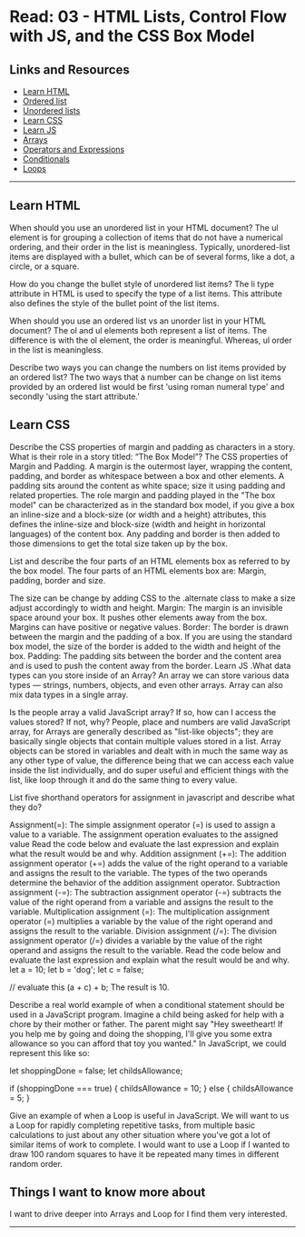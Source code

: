 # Read: 03 - HTML Lists, Control Flow with JS, and the CSS Box Model

## Links and Resources

- [Learn HTML](https://developer.mozilla.org/en-US/docs/Web/HTML)
- [Ordered list](https://developer.mozilla.org/en-US/docs/Web/HTML/Element/ol)
- [ Unordered lists](https://developer.mozilla.org/en-US/docs/Web/HTML/Element/ul)
- [Learn CSS](https://developer.mozilla.org/en-US/docs/Learn/CSS)
- [Learn JS](https://developer.mozilla.org/en-US/docs/Learn/JavaScript)
- [Arrays](https://developer.mozilla.org/en-US/docs/Learn/JavaScript/First_steps/Arrays)
- [Operators and Expressions](https://developer.mozilla.org/en-US/docs/Web/JavaScript/Guide/Expressions_and_Operators)
- [Conditionals](https://developer.mozilla.org/en-US/docs/Learn/JavaScript/Building_blocks/conditionals)
- [Loops](https://developer.mozilla.org/en-US/docs/Learn/JavaScript/Building_blocks/Looping_code)

<hr>

## Learn HTML

When should you use an unordered list in your HTML document? The ul element is for grouping a collection of items that do not have a numerical ordering, and their order in the list is meaningless. Typically, unordered-list items are displayed with a bullet, which can be of several forms, like a dot, a circle, or a square.

How do you change the bullet style of unordered list items? The li type attribute in HTML is used to specify the type of a list items. This attribute also defines the style of the bullet point of the list items.

When should you use an ordered list vs an unorder list in your HTML document? The ol and ul elements both represent a list of items. The difference is with the ol element, the order is meaningful. Whereas, ul order in the list is meaningless.

Describe two ways you can change the numbers on list items provided by an ordered list? The two ways that a number can be change on list items provided by an ordered list would be first 'using roman numeral type' and secondly 'using the start attribute.'

## Learn CSS

Describe the CSS properties of margin and padding as characters in a story. What is their role in a story titled: “The Box Model”? The CSS properties of Margin and Padding. A margin is the outermost layer, wrapping the content, padding, and border as whitespace between a box and other elements. A padding sits around the content as white space; size it using padding and related properties. The role margin and padding played in the "The box model" can be characterized as in the standard box model, if you give a box an inline-size and a block-size (or width and a height) attributes, this defines the inline-size and block-size (width and height in horizontal languages) of the content box. Any padding and border is then added to those dimensions to get the total size taken up by the box.

List and describe the four parts of an HTML elements box as referred to by the box model. The four parts of an HTML elements box are: Margin, padding, border and size.

The size can be change by adding CSS to the .alternate class to make a size adjust accordingly to width and height.
Margin: The margin is an invisible space around your box. It pushes other elements away from the box. Margins can have positive or negative values.
Border: The border is drawn between the margin and the padding of a box. If you are using the standard box model, the size of the border is added to the width and height of the box.
Padding: The padding sits between the border and the content area and is used to push the content away from the border.
Learn JS
.What data types can you store inside of an Array? An array we can store various data types — strings, numbers, objects, and even other arrays. Array can also mix data types in a single array.

Is the people array a valid JavaScript array? If so, how can I access the values stored? If not, why? People, place and numbers are valid JavaScript array, for Arrays are generally described as "list-like objects"; they are basically single objects that contain multiple values stored in a list. Array objects can be stored in variables and dealt with in much the same way as any other type of value, the difference being that we can access each value inside the list individually, and do super useful and efficient things with the list, like loop through it and do the same thing to every value.

List five shorthand operators for assignment in javascript and describe what they do?

Assignment(=): The simple assignment operator (=) is used to assign a value to a variable. The assignment operation evaluates to the assigned value Read the code below and evaluate the last expression and explain what the result would be and why.
Addition assignment (+=): The addition assignment operator (+=) adds the value of the right operand to a variable and assigns the result to the variable. The types of the two operands determine the behavior of the addition assignment operator.
Subtraction assignment (-=): The subtraction assignment operator (-=) subtracts the value of the right operand from a variable and assigns the result to the variable.
Multiplication assignment (=): The multiplication assignment operator (=) multiplies a variable by the value of the right operand and assigns the result to the variable.
Division assignment (/=): The division assignment operator (/=) divides a variable by the value of the right operand and assigns the result to the variable.
Read the code below and evaluate the last expression and explain what the result would be and why. let a = 10; let b = 'dog'; let c = false;

// evaluate this (a + c) + b; The result is 10.

Describe a real world example of when a conditional statement should be used in a JavaScript program. Imagine a child being asked for help with a chore by their mother or father. The parent might say "Hey sweetheart! If you help me by going and doing the shopping, I'll give you some extra allowance so you can afford that toy you wanted." In JavaScript, we could represent this like so:

let shoppingDone = false; let childsAllowance;

if (shoppingDone === true) { childsAllowance = 10; } else { childsAllowance = 5; }

Give an example of when a Loop is useful in JavaScript. We will want to us a Loop for rapidly completing repetitive tasks, from multiple basic calculations to just about any other situation where you've got a lot of similar items of work to complete. I would want to use a Loop if I wanted to draw 100 random squares to have it be repeated many times in different random order.

## Things I want to know more about

I want to drive deeper into Arrays and Loop for I find them very interested.

<hr>